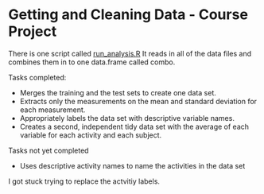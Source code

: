 Getting and Cleaning Data - Course Project
=========

There is one script called [run_analysis.R]
It reads in all of the data files and combines them in to one data.frame called combo.

Tasks completed:
- Merges the training and the test sets to create one data set.
- Extracts only the measurements on the mean and standard deviation for each measurement. 
- Appropriately labels the data set with descriptive variable names. 
- Creates a second, independent tidy data set with the average of each variable for each activity and each subject. 

 

Tasks not yet completed
- Uses descriptive activity names to name the activities in the data set



I got stuck trying to replace the actvitiy labels.

[run_analysis.R]:https://github.com/timothyohare/data-scientist/blob/master/get-clean-data/course-project/run_analysis.R
